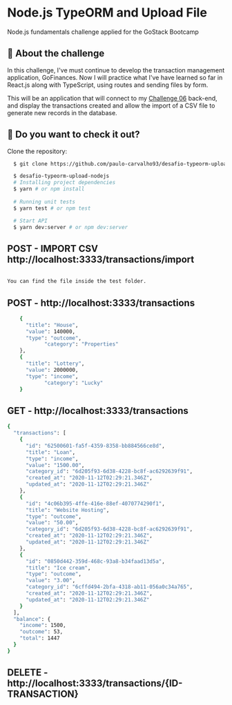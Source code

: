 # Node.js TypeORM and Upload File
Node.js fundamentals challenge applied for the GoStack Bootcamp

## :rocket: About the challenge

In this challenge, I've must continue to develop the transaction management application, GoFinances. Now I will practice what I've have learned so far in React.js along with TypeScript, using routes and sending files by form.

This will be an application that will connect to my [Challenge 06](https://github.com/paulo-carvalho93/desafio-fundamentos-nodejs) back-end, and display the transactions created and allow the import of a CSV file to generate new records in the database.

## :hammer: Do you want to check it out?

Clone the repository:

```sh
  $ git clone https://github.com/paulo-carvalho93/desafio-typeorm-upload-nodejs.git
```

```sh
  $ desafio-typeorm-upload-nodejs
  # Installing project dependencies
  $ yarn # or npm install
  
  # Running unit tests
  $ yarn test # or npm test

  # Start API
  $ yarn dev:server # or npm dev:server

```

## POST - IMPORT CSV http://localhost:3333/transactions/import
```sh

You can find the file inside the test folder.
```

## POST - http://localhost:3333/transactions
```sh
    {
      "title": "House",
      "value": 140000,
      "type": "outcome",
			"category": "Properties"
    },
    {
      "title": "Lottery",
      "value": 2000000,
      "type": "income",
			"category": "Lucky"
    }

```

## GET - http://localhost:3333/transactions
```sh
{
  "transactions": [
    {
      "id": "62500601-fa5f-4359-8358-bb884566ce8d",
      "title": "Loan",
      "type": "income",
      "value": "1500.00",
      "category_id": "6d205f93-6d38-4228-bc8f-ac6292639f91",
      "created_at": "2020-11-12T02:29:21.346Z",
      "updated_at": "2020-11-12T02:29:21.346Z"
    },
    {
      "id": "4c06b395-4ffe-416e-88ef-4070774290f1",
      "title": "Website Hosting",
      "type": "outcome",
      "value": "50.00",
      "category_id": "6d205f93-6d38-4228-bc8f-ac6292639f91",
      "created_at": "2020-11-12T02:29:21.346Z",
      "updated_at": "2020-11-12T02:29:21.346Z"
    },
    {
      "id": "0850d442-359d-468c-93a8-b34faad13d5a",
      "title": "Ice cream",
      "type": "outcome",
      "value": "3.00",
      "category_id": "6cffd494-2bfa-4318-ab11-056a0c34a765",
      "created_at": "2020-11-12T02:29:21.346Z",
      "updated_at": "2020-11-12T02:29:21.346Z"
    }
  ],
  "balance": {
    "income": 1500,
    "outcome": 53,
    "total": 1447
  }
}
```

## DELETE - http://localhost:3333/transactions/{ID-TRANSACTION}

